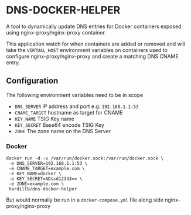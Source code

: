 # DNS-DOCKER-HELPER

A tool to dynamically update DNS entries for Docker containers exposed
using nginx-proxy/nginx-proxy container.

This application watch for when containers are added or removed and will take the `VIRTUAL_HOST` environment variables on containers used to configure nginx-proxy/nginx-proxy and create a matching DNS CNAME entry.

## Configuration

The following environment variables need to be in scope

- `DNS_SERVER` IP address and port e.g. `192.168.1.1:53`
- `CNAME_TARGET` hostname as target for CNAME
- `KEY_NAME` TSIG Key name
- `KEY_SECRET` Base64 encode TSIG Key
- `ZONE` The zone name on the DNS Server

### Docker

```
docker run -d -v /var/run/docker.sock:/var/run/docker.sock \
 -e DNS_SERVER=192.168.1.1:53 \
 -e CNAME_TARGET=example.com \
 -e KEY_NAME=docker \
 -e KEY_SECRET=ADssd12343== \
 -e ZONE=example.com \
 hardillb/dns-docker-helper
```

But would normally be run in a `docker-compose.yml` file along side nginx-proxy/nginx-proxy